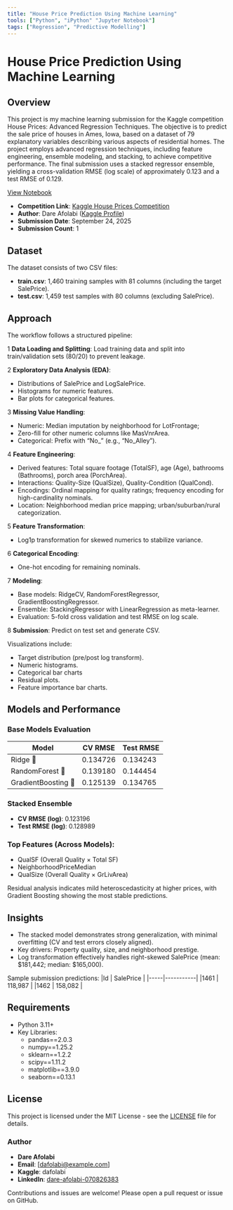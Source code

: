 ```yaml
---
title: "House Price Prediction Using Machine Learning"
tools: ["Python", "iPython" "Jupyter Notebook"]
tags: ["Regression", "Predictive Modelling"]
---
```


# House Price Prediction Using Machine Learning

## Overview
This project is my machine learning submission for the Kaggle competition House Prices: Advanced Regression Techniques. The objective is to predict the sale price of houses in Ames, Iowa, based on a dataset of 79 explanatory variables describing various aspects of residential homes.
The project employs advanced regression techniques, including feature engineering, ensemble modeling, and stacking, to achieve competitive performance. The final submission uses a stacked regressor ensemble, yielding a cross-validation RMSE (log scale) of approximately 0.123 and a test RMSE of 0.129.

[View Notebook](./22092025_house_price_prediction_DA.ipynb)

- **Competition Link**: [Kaggle House Prices Competition](https://www.kaggle.com/competitions/house-prices-advanced-regression-techniques)
- **Author**: Dare Afolabi ([Kaggle Profile](https://www.kaggle.com/dafolabi))
- **Submission Date**: September 24, 2025
- **Submission Count**: 1

## Dataset
The dataset consists of two CSV files:
- **train.csv**: 1,460 training samples with 81 columns (including the target SalePrice).
- **test.csv**: 1,459 test samples with 80 columns (excluding SalePrice).

## Approach
The workflow follows a structured pipeline:
	
1 **Data Loading and Splitting**: Load training data and split into train/validation sets (80/20) to prevent leakage.
	
2 **Exploratory Data Analysis (EDA)**:
  - Distributions of SalePrice and LogSalePrice.
  - Histograms for numeric features.
  - Bar plots for categorical features.
	
3 **Missing Value Handling**:
  - Numeric: Median imputation by neighborhood for LotFrontage;
  - Zero-fill for other numeric columns like MasVnrArea.
  - Categorical: Prefix with “No_” (e.g., “No_Alley”).
	
4 **Feature Engineering**:
  - Derived features: Total square footage (TotalSF), age (Age), bathrooms (Bathrooms), porch area (PorchArea).
  - Interactions: Quality-Size (QualSize), Quality-Condition (QualCond).
  - Encodings: Ordinal mapping for quality ratings; frequency encoding for high-cardinality nominals.
  - Location: Neighborhood median price mapping; urban/suburban/rural categorization.
	
5 **Feature Transformation**:
  - Log1p transformation for skewed numerics to stabilize variance.
	
6 **Categorical Encoding**:
  - One-hot encoding for remaining nominals.

7 **Modeling**:
  - Base models: RidgeCV, RandomForestRegressor, GradientBoostingRegressor.
  - Ensemble: StackingRegressor with LinearRegression as meta-learner.
  - Evaluation: 5-fold cross validation and test RMSE on log scale.
	
8 **Submission**: Predict on test set and generate CSV.

Visualizations include:
  - Target distribution (pre/post log transform).
  - Numeric histograms.
  - Categorical bar charts
  - Residual plots.
  - Feature importance bar charts.

## Models and Performance
### Base Models Evaluation
|Model              | CV RMSE    | Test RMSE |
|-------------------|------------|-----------|
|Ridge            🥈| 0.134726   | 0.134243  |
|RandomForest     🥉| 0.139180   | 0.144454  |
|GradientBoosting 🥇| 0.125139   | 0.134765  |

### Stacked Ensemble
- **CV RMSE (log)**: 0.123196
- **Test RMSE (log)**: 0.128989

### Top Features (Across Models):
- QualSF (Overall Quality × Total SF)
- NeighborhoodPriceMedian
- QualSize (Overall Quality × GrLivArea)

Residual analysis indicates mild heteroscedasticity at higher prices, with Gradient Boosting showing the most stable predictions.

## Insights
- The stacked model demonstrates strong generalization, with minimal overfitting (CV and test errors closely aligned).
- Key drivers: Property quality, size, and neighborhood prestige.
- Log transformation effectively handles right-skewed SalePrice (mean: $181,442; median: $165,000).

Sample submission predictions:
|Id   | SalePrice |
|-----|-----------|
|1461 | 118,987   |
|1462 | 158,082   |

## Requirements
- Python 3.11+
- Key Libraries:
  - pandas==2.0.3
  - numpy==1.25.2
  - sklearn==1.2.2
  - scipy==1.11.2
  - matplotlib==3.9.0
  - seaborn==0.13.1

## License
This project is licensed under the MIT License - see the [LICENSE](./LICENSE) file for details.

### Author
- **Dare Afolabi**
- **Email**: [dafolabi@example.com]
- **Kaggle**: dafolabi
- **LinkedIn**: [dare-afolabi-070826383](https://www.linkedin.com/in/dare-afolabi-070826383)

Contributions and issues are welcome! Please open a pull request or issue on GitHub.
